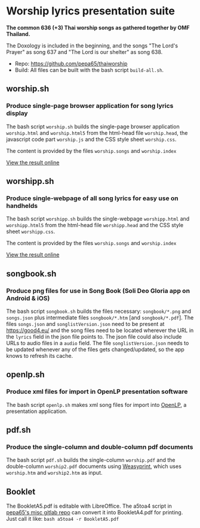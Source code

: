 # Worship lyrics presentation suite

**The common 636 (+3) Thai worship songs as gathered together by OMF Thailand.**

The Doxology is included in the beginning, and the songs "The Lord's Prayer" as song 637
and "The Lord is our shelter" as song 638.

* Repo: https://github.com/pepa65/thaiworship
* Build: All files can be built with the bash script `build-all.sh`.

## worship.sh

### Produce single-page browser application for song lyrics display

The bash script `worship.sh` builds the single-page browser application `worship.html` and `worship.html5`
from the html-head file `worship.head`, the javascript code part `worship.js` 
and the CSS style sheet `worship.css`.

The content is provided by the files `worship.songs` and `worship.index`

[View the result online](https://good4.eu/thws)

## worshipp.sh

### Produce single-webpage of all song lyrics for easy use on handhelds

The bash script `worshipp.sh` builds the single-webpage `worshipp.html` and `worshipp.html5`
from the html-head file `worshipp.head` and the CSS style sheet `worshipp.css`.

The content is provided by the files `worship.songs` and `worship.index`

[View the result online](https://good4.eu/thw)

## songbook.sh

### Produce png files for use in Song Book (Soli Deo Gloria app on Android & iOS)

The bash script `songbook.sh` builds the files necessary: `songbook/*.png` and
`songs.json` plus intermediate files `songbook/*.htm` [and `songbook/*.pdf`].
The files `songs.json` and `songlistVersion.json` need to be present at
https://good4.eu/ and the song files need to be located wherever the URL in the
`lyrics` field in the json file points to. The json file could also include
URLs to audio files in a `audio` field.
The file `songlistVersion.json` needs to be updated whenever any of the files
gets changed/updated, so the app knows to refresh its cache.

## openlp.sh

### Produce xml files for import in OpenLP presentation software

The bash script `openlp.sh` makes xml song files for import into
[OpenLP](http://openlp.org), a presentation application.

## pdf.sh

### Produce the single-column and double-column pdf documents 

The bash script `pdf.sh` builds the single-column `worship.pdf` and
the double-column `worship2.pdf` documents using [Weasyprint](http://weasyprint.org),
which uses `worship.htm` and `worship2.htm` as input.

## Booklet

The BookletA5.pdf is editable with LibreOffice. The a5toa4 script in
[pepa65's misc gitlab repo](https://gitlab.com/pepa65/misc) can convert it into
BookletA4.pdf for printing. Just call it like: `bash a5toa4 -r BookletA5.pdf`
